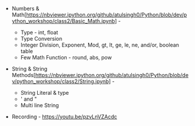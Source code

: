 * Numbers & Math[https://nbviewer.ipython.org/github/atulsingh0/Python/blob/dev/python_workshop/class2/Basic_Math.ipynb] - 
	* Type  - int, float
	* Type Conversion  
	* Integer Division, Exponent, Mod, gt, lt, ge, le, ne, and/or, boolean table
	* Few Math Function - round, abs, pow
* String & String Methods[https://nbviewer.ipython.org/github/atulsingh0/Python/blob/dev/python_workshop/class2/String.ipynb] - 
	* String Literal & type
	* ' and "
	* Multi line String  

* Recording - https://youtu.be/pzvLnVZAcdc
  
  

	

